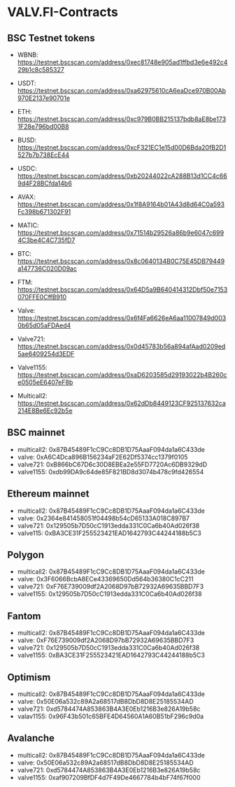 # VALV.FI-Contracts

## BSC Testnet tokens

- WBNB: https://testnet.bscscan.com/address/0xec81748e905ad1ffbd3e6e492c429b1c8c585327
- USDT: https://testnet.bscscan.com/address/0xa62975610cA6eaDce970B00Ab970E2137e90701e
- ETH: https://testnet.bscscan.com/address/0xc979B0BB215137bdb8aE8be1731F28e796bd00B8
- BUSD: https://testnet.bscscan.com/address/0xcF321EC1e15d00D6Bda20fB2D1527b7b738EcE44
- USDC: https://testnet.bscscan.com/address/0xb20244022cA288B13d1CC4c669d4F28BCfda14b6
- AVAX: https://testnet.bscscan.com/address/0x1f8A9164b01A43d8d64C0a593Fc398b671302F91
- MATIC: https://testnet.bscscan.com/address/0x71514b29526a86b9e6047c6994C3be4C4C735fD7
- BTC: https://testnet.bscscan.com/address/0x8c0640134B0C75E45DB79449a147736C020D09ac
- FTM: https://testnet.bscscan.com/address/0x64D5a9B640414312Dbf50e7153070FFE0CffB910

- Valve: https://testnet.bscscan.com/address/0x6f4Fa6626eA6aa11007849d0030b65d05aFDAed4
- Valve721: https://testnet.bscscan.com/address/0x0d45783b56a894afAad0209ed5ae6409254d3EDF
- Valve1155: https://testnet.bscscan.com/address/0xaD6203585d29193022b4B260ce0505eE6407eF8b
- Multicall2: https://testnet.bscscan.com/address/0x62dDb8449123CF925137632ca214E8Be6Ec92b5e

## BSC mainnet

- multicall2: 0x87B45489F1cC9Cc8DB1D75AaaF094da1a6C433de
- valve: 0xA6C4Dca896B156234aF2E62Df5374cc1379f0105
- valve721: 0xB866bC67D6c30D8EBEa2e55FD7720Ac6DB9329dD
- valve1155: 0xdb99DA9c64de85F821BD8d3074b478c9fd426554

## Ethereum mainnet

- multicall2: 0x87B45489F1cC9Cc8DB1D75AaaF094da1a6C433de
- valve: 0x2364e841458051f04498b54cD65133A018C897B7
- valve721: 0x129505b7D50cC1913edda331C0Ca6b40Ad026f38
- valve115: 0xBA3CE31F255523421EAD1642793C44244188b5C3

## Polygon

- multicall2: 0x87B45489F1cC9Cc8DB1D75AaaF094da1a6C433de
- valve: 0x3F6066BcbA8ECe43369650Dd564b36380C1cC211
- valve721: 0xF76E739009df2A2068D97bB72932A69635BBD7F3
- valve1155: 0x129505b7D50cC1913edda331C0Ca6b40Ad026f38

## Fantom

- multicall2: 0x87B45489F1cC9Cc8DB1D75AaaF094da1a6C433de
- valve: 0xF76E739009df2A2068D97bB72932A69635BBD7F3
- valve721: 0x129505b7D50cC1913edda331C0Ca6b40Ad026f38
- valve1155: 0xBA3CE31F255523421EAD1642793C44244188b5C3

## Optimism

- multicall2: 0x87B45489F1cC9Cc8DB1D75AaaF094da1a6C433de
- valve: 0x50E06a532c89A2a68517dB8DbD8D8E25185534AD
- valve721: 0xd5784474A853863B4A3E0Eb1216B3e826A19b58c
- valav1155: 0x96F43b501c65BFE4D64560A1A60B51bF296c9d0a

## Avalanche

- multicall2: 0x87B45489F1cC9Cc8DB1D75AaaF094da1a6C433de
- valve: 0x50E06a532c89A2a68517dB8DbD8D8E25185534AD
- valve721: 0xd5784474A853863B4A3E0Eb1216B3e826A19b58c
- valve1155: 0xaf907209BfDF4d7F49De4667784b4bF74f67f000
